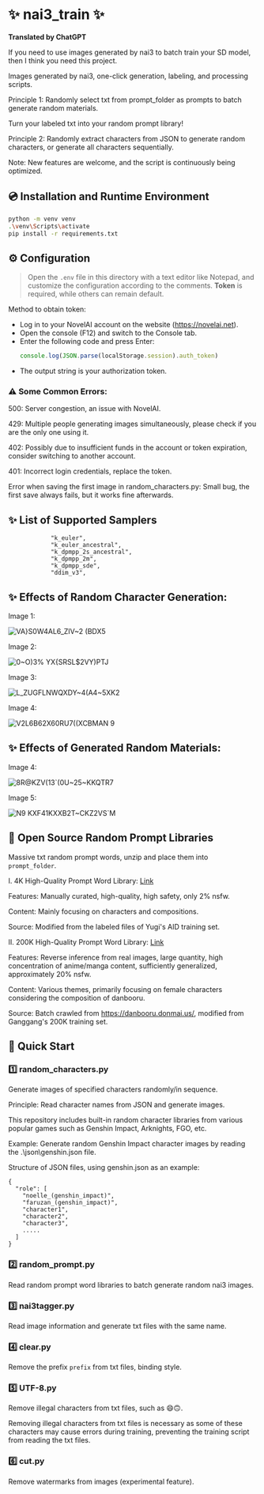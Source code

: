 # ✨ nai3_train ✨

**Translated by ChatGPT**

If you need to use images generated by nai3 to batch train your SD model, then I think you need this project.

Images generated by nai3, one-click generation, labeling, and processing scripts.

Principle 1: Randomly select txt from prompt_folder as prompts to batch generate random materials.

   Turn your labeled txt into your random prompt library!

Principle 2: Randomly extract characters from JSON to generate random characters, or generate all characters sequentially.

Note: New features are welcome, and the script is continuously being optimized.

## 💿 Installation and Runtime Environment

```bash
python -m venv venv
.\venv\Scripts\activate
pip install -r requirements.txt
```

## ⚙️ Configuration

> Open the `.env` file in this directory with a text editor like Notepad, and customize the configuration according to the comments. **Token** is required, while others can remain default.

Method to obtain token:
- Log in to your NovelAI account on the website (https://novelai.net).
- Open the console (F12) and switch to the Console tab.
- Enter the following code and press Enter:
  ```javascript
  console.log(JSON.parse(localStorage.session).auth_token)
  ```
- The output string is your authorization token.

### ⚠️ Some Common Errors:

500: Server congestion, an issue with NovelAI.

429: Multiple people generating images simultaneously, please check if you are the only one using it.

402: Possibly due to insufficient funds in the account or token expiration, consider switching to another account.

401: Incorrect login credentials, replace the token.

Error when saving the first image in random_characters.py: Small bug, the first save always fails, but it works fine afterwards.

## ✨ List of Supported Samplers

```
            "k_euler",
            "k_euler_ancestral",
            "k_dpmpp_2s_ancestral",
            "k_dpmpp_2m",
            "k_dpmpp_sde",
            "ddim_v3",
```

## ✨ Effects of Random Character Generation:

Image 1:

![VA}S0W4AL6_ZIV~2 (BDX5](https://github.com/wochenlong/nai3_train/assets/117965575/6bfecd63-fa7f-4b36-bef9-1e8df2eef21f)

Image 2:

![0~O)3% YX{SRSL$2VY)PTJ](https://github.com/wochenlong/nai3_train/assets/117965575/093c08fc-bf83-4d38-a282-7470bf48e316)

Image 3:

![L_ZUGFLNWQXDY~4(A4~5XK2](https://github.com/wochenlong/nai3_train/assets/117965575/711aff18-3ef7-4390-889e-c0ffc846418e)

Image 4:

![V2L6B62X60RU7((XCBMAN 9](https://github.com/wochenlong/nai3_train/assets/117965575/7b290ae4-5d77-4210-9276-519bd8afe6d6)

## ✨ Effects of Generated Random Materials:

Image 4:

![8R@KZV(13`(0U~25~KKQTR7](https://github.com/wochenlong/nai3_train/assets/117965575/1c5a42bf-b44e-48a6-aaab-aa5487554a42)

Image 5:

![N9 KXF41KXXB2T~CKZ2VS`M](https://github.com/wochenlong/nai3_train/assets/117965575/37e1801f-bfea-4f7c-8701-ed4047c29a28)

## 🤗 Open Source Random Prompt Libraries

Massive txt random prompt words, unzip and place them into `prompt_folder`.

I. 4K High-Quality Prompt Word Library: [Link](https://huggingface.co/datasets/windsingai/random_prompt/resolve/main/prompt_4k.zip)

Features: Manually curated, high-quality, high safety, only 2% nsfw.

Content: Mainly focusing on characters and compositions.

Source: Modified from the labeled files of Yugi's AID training set.

II. 200K High-Quality Prompt Word Library: [Link](https://huggingface.co/datasets/windsingai/random_prompt/resolve/main/prompt_20W.zip)

Features: Reverse inference from real images, large quantity, high concentration of anime/manga content, sufficiently generalized, approximately 20% nsfw.

Content: Various themes, primarily focusing on female characters considering the composition of danbooru.

Source: Batch crawled from https://danbooru.donmai.us/, modified from Ganggang's 200K training set.

## 🎉 Quick Start

### 1️⃣ random_characters.py

Generate images of specified characters randomly/in sequence.

Principle: Read character names from JSON and generate images.

This repository includes built-in random character libraries from various popular games such as Genshin Impact, Arknights, FGO, etc.

Example:
Generate random Genshin Impact character images by reading the .\json\genshin.json file.

Structure of JSON files, using genshin.json as an example:

```
{
  "role": [
    "noelle_(genshin_impact)",
    "faruzan_(genshin_impact)",
    "character1",
    "character2",
    "character3",
    .....
  ]
}
```

### 2️⃣ random_prompt.py

Read random prompt word libraries to batch generate random nai3 images.

### 3️⃣ nai3tagger.py

Read image information and generate txt files with the same name.

### 4️⃣ clear.py

Remove the prefix `prefix` from txt files, binding style.

### 5️⃣ UTF-8.py

Remove illegal characters from txt files, such as 😄🙃.

Removing illegal characters from txt files is necessary as some of these characters may cause errors during training, preventing the training script from reading the txt files.

### 6️⃣ cut.py

Remove watermarks from images (experimental feature).